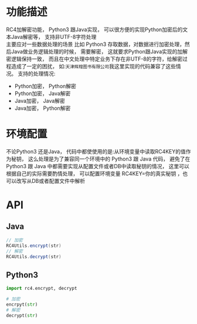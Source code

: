 # 功能描述
RC4加解密功能， Python3 跟Java实现， 可以很方便的实现Python加密后的文本Java解密等， 支持非UTF-8字符处理  
主要应对一些数据处理的场景 比如 Python3 存取数据，对数据进行加密处理，然后Java做业务逻辑处理的时候， 需要解密， 这就要求Python跟Java实现的加解密逻辑保持一致， 而且在中文处理中特定业务下存在非UTF-8的字符，给解密过程造成了一定的困扰， 如:`天津辉𤾗图书有限公司`我这里实现的代码兼容了这些情况。
支持的处理情况:
+ Python加密， Python解密
+ Python加密， Java解密
+ Java加密， Java解密
+ Java加密， Python解密

# 环境配置
不论Python3 还是Java， 代码中都使使用的是:从环境变量中读取RC4KEY的值作为秘钥，
这么处理是为了兼容同一个环境中的 Python3 跟 Java 代码， 避免了在 Python3 跟 Java 中都需要实现从配置文件或者DB中读取秘钥的情况， 这里可以根据自己的实际需要酌情处理， 可以配置环境变量 RC4KEY=你的真实秘钥 ，也可以改写从DB或者配置文件中解析

# API
## Java
```java
// 加密
RC4Utils.encrypt(str)
// 解密
RC4Utils.decrypt(str)
```
## Python3
```python
import rc4.encrypt, decrypt

# 加密
encrpyt(str)
# 解密
decrypt(str)
```
